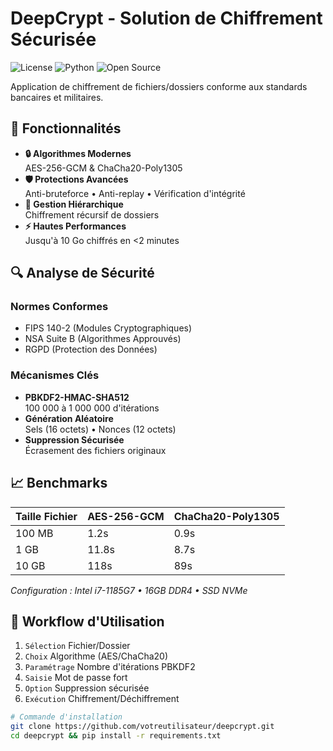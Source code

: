 # DeepCrypt - Solution de Chiffrement Sécurisée

![License](https://img.shields.io/badge/License-GPLv3-blue.svg)
![Python](https://img.shields.io/badge/Python-3.10%2B-blue)
![Open Source](https://img.shields.io/badge/Open%20Source-✔-brightgreen)

Application de chiffrement de fichiers/dossiers conforme aux standards bancaires et militaires.

## 🚀 Fonctionnalités

- **🔒 Algorithmes Modernes**  
  AES-256-GCM & ChaCha20-Poly1305
- **🛡️ Protections Avancées**  
  Anti-bruteforce • Anti-replay • Vérification d'intégrité
- **📁 Gestion Hiérarchique**  
  Chiffrement récursif de dossiers
- **⚡ Hautes Performances**  
  Jusqu'à 10 Go chiffrés en <2 minutes

## 🔍 Analyse de Sécurité

### Normes Conformes
- FIPS 140-2 (Modules Cryptographiques)
- NSA Suite B (Algorithmes Approuvés)
- RGPD (Protection des Données)

### Mécanismes Clés
- **PBKDF2-HMAC-SHA512**  
  100 000 à 1 000 000 d'itérations
- **Génération Aléatoire**  
  Sels (16 octets) • Nonces (12 octets)
- **Suppression Sécurisée**  
  Écrasement des fichiers originaux

## 📈 Benchmarks

| Taille Fichier | AES-256-GCM | ChaCha20-Poly1305 |
|----------------|-------------|-------------------|
| 100 MB         | 1.2s        | 0.9s              |
| 1 GB           | 11.8s       | 8.7s              |
| 10 GB          | 118s        | 89s               |

*Configuration : Intel i7-1185G7 • 16GB DDR4 • SSD NVMe*

## 🧩 Workflow d'Utilisation

1. `Sélection` Fichier/Dossier
2. `Choix` Algorithme (AES/ChaCha20)
3. `Paramétrage` Nombre d'itérations PBKDF2
4. `Saisie` Mot de passe fort
5. `Option` Suppression sécurisée
6. `Exécution` Chiffrement/Déchiffrement

```bash
# Commande d'installation
git clone https://github.com/votreutilisateur/deepcrypt.git
cd deepcrypt && pip install -r requirements.txt
